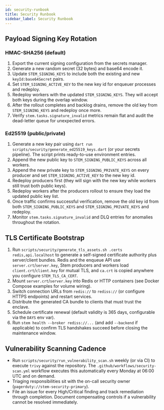 ```yaml
---
id: security-runbook
title: Security Runbook
sidebar_label: Security Runbook
---
```


## Payload Signing Key Rotation

### HMAC-SHA256 (default)

1. Export the current signing configuration from the secrets manager.
2. Generate a new random secret (32 bytes) and base64 encode it.
3. Update `STEM_SIGNING_KEYS` to include both the existing and new `keyId:base64Secret` pairs.
4. Set `STEM_SIGNING_ACTIVE_KEY` to the new key id for enqueuer processes and redeploy.
5. Redeploy workers with the updated `STEM_SIGNING_KEYS`. They will accept both keys during the overlap window.
6. After the rollout completes and backlog drains, remove the old key from `STEM_SIGNING_KEYS` and redeploy once more.
7. Verify `stem.tasks.signature_invalid` metrics remain flat and audit the dead-letter queue for unexpected errors.

### Ed25519 (public/private)

1. Generate a new key pair using `dart run scripts/security/generate_ed25519_keys.dart` (or your secrets pipeline). The script prints ready-to-use environment entries.
2. Append the new public key to `STEM_SIGNING_PUBLIC_KEYS` across all workers.
3. Append the new private key to `STEM_SIGNING_PRIVATE_KEYS` on every producer and set `STEM_SIGNING_ACTIVE_KEY` to the new key id.
4. Redeploy producers first (they will sign with the new key while workers still trust both public keys).
5. Redeploy workers after the producers rollout to ensure they load the updated public key list.
6. Once traffic confirms successful verification, remove the old key id from both `STEM_SIGNING_PUBLIC_KEYS` and `STEM_SIGNING_PRIVATE_KEYS` and redeploy.
7. Monitor `stem.tasks.signature_invalid` and DLQ entries for anomalies throughout the rotation.

## TLS Certificate Bootstrap

1. Run `scripts/security/generate_tls_assets.sh .certs redis,api.localhost` to
   generate a self-signed certificate authority plus server/client bundles.
   Redis and the enqueue API use `server.crt`/`server.key`, Stem producers and
   workers load `client.crt`/`client.key` for mutual TLS, and `ca.crt` is copied
   anywhere you configure `STEM_TLS_CA_CERT`.
2. Mount `server.crt`/`server.key` into Redis or HTTP containers (see Docker Compose examples for volume wiring).
3. Switch connection URLs from `redis://` to `rediss://` (or configure HTTPS endpoints) and restart services.
4. Distribute the generated CA bundle to clients that must trust the enclave.
5. Schedule certificate renewal (default validity is 365 days, configurable via the `DAYS` env var).
6. Run `stem health --broker rediss://...` (and add `--backend` if applicable) to confirm TLS handshakes succeed before closing the maintenance window.

## Vulnerability Scanning Cadence

- Run `scripts/security/run_vulnerability_scan.sh` weekly (or via CI) to execute `trivy` against the repository. The `.github/workflows/security-scan.yml` workflow executes this automatically every Monday at 06:00 UTC and on demand.
- Triaging responsibilities sit with the on-call security owner (`pagerduty://stem-security-primary`).
- File an issue for every High/Critical finding and track remediation through completion. Document compensating controls if a vulnerability cannot be resolved immediately.

